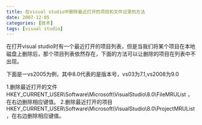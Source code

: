 ```yaml
---
title: 在visual studio中删除最近打开的项目和文件记录的方法
date: 2007-12-05
categories: [技术]
tags: [visual studio]
---
```


在打开visual studio时有一个最近打开的项目列表，但是当我们将某个项目在本地磁盘上删除后，那个项目列表依然存在，下面的方法可以让删除的项目在列表中不出现。
<!--more-->
下面是一vs2005为例，其中8.0代表的是版本号，vs03为7.1,vs2008为9.0

1.删除最近打开的文件
HKEY_CURRENT_USER\Software\Microsoft\VisualStudio\8.0\FileMRUList ，在右边删除相应键值。
2.删除最近打开的项目
HKEY_CURRENT_USER\Software\Microsoft\VisualStudio\8.0\ProjectMRUList，在右边删除相应键值。

